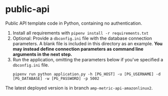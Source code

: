 # public-api

Public API template code in Python, containing no authentication.

1. Install all requirements with `pipenv install -r requirements.txt`
1. Optional: Provide a `dbconfig.ini` file with the database connection parameters. A
   blank file is included in this directory as an example. **You may instead define connection parameters as command line arguments in the next step.**
1. Run the application, omitting the parameters below if you've specified a `dbconfig.ini` file.
   ```
   pipenv run python application.py -h [PG_HOST] -u [PG_USERNAME] -d [PG_DATABASE] -w [PG_PASSWORD] -p 5002
   ```

The latest deployed version is in branch `amp-metric-api-amazonlinux2`.
